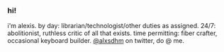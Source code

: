 ### hi!

i'm alexis. by day: librarian/technologist/other duties as assigned. 24/7: abolitionist, ruthless critic of all that exists. time permitting: fiber crafter, occasional keyboard builder. [@alxsdhm](https://twitter.com/alxsdhm) on twitter, do @ me.
